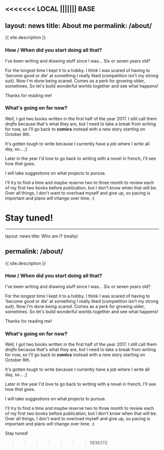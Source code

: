 <<<<<<< LOCAL
||||||| BASE
---
layout: news
title: About me
permalink: /about/
---
{{ site.description }}
### How / When did you start doing all that?

I've been writing and drawing stuff since I was… Six or seven years old?

For the longest time I kept it to a hobby. I think I was scared of having to 'become good or die' at something I really liked (competition isn't my strong suit). Now I'm done being scared. Comes as a perk for growing older, sometimes. So let's build wonderful worlds together and see what happens!

Thanks for reading me!

### What's going on for now?

Well, I got two books written in the first half of the year 2017. I still call them *drafts* because that's what they are, but I need to take a break from writing for now, so I'll go back to **comics** instead with a new story starting on October 8th.

It's gotten tough to write because I currently have a job where I write all day, so… ;)

Later in the year I'd love to go back to writing with a novel in french, I'll see how *that* goes.

I will take suggestions on what projects to pursue.

I'll try to find a time and maybe reserve two to three month to review each of my first two books before publication, but I don't know when that will be. Over all things, I don't want to overload myself and give up, so pacing is important and plans *will* change over time. :)

Stay tuned!
======= 
---
layout: news
title: Who am I? (really)

permalink: /about/
---
{{ site.description }}
### How / When did you start doing all that?

I've been writing and drawing stuff since I was… Six or seven years old?

For the longest time I kept it to a hobby. I think I was scared of having to 'become good or die' at something I really liked (competition isn't my strong suit). Now I'm done being scared. Comes as a perk for growing older, sometimes. So let's build wonderful worlds together and see what happens!

Thanks for reading me!

### What's going on for now?

Well, I got two books written in the first half of the year 2017. I still call them *drafts* because that's what they are, but I need to take a break from writing for now, so I'll go back to **comics** instead with a new story starting on October 8th.

It's gotten tough to write because I currently have a job where I write all day, so… ;)

Later in the year I'd love to go back to writing with a novel in french, I'll see how *that* goes.

I will take suggestions on what projects to pursue.

I'll try to find a time and maybe reserve two to three month to review each of my first two books before publication, but I don't know when that will be. Over all things, I don't want to overload myself and give up, so pacing is important and plans *will* change over time. :)

Stay tuned!
>>>>>>> REMOTE
